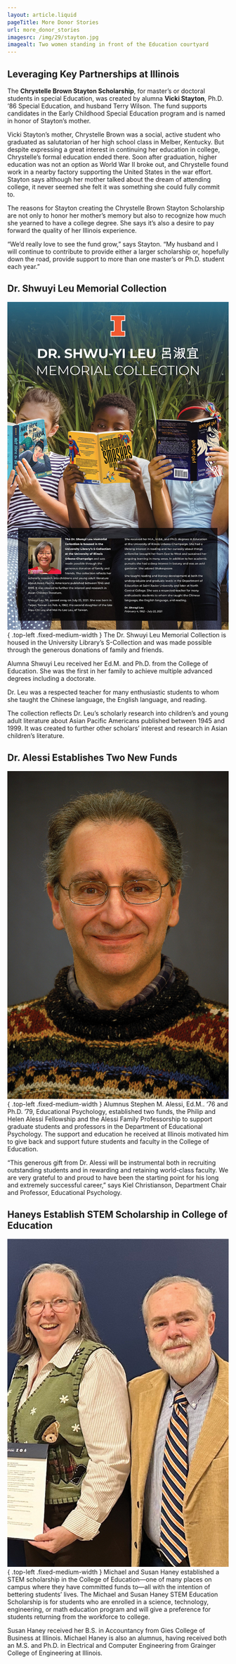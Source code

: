 ```yaml
---
layout: article.liquid
pageTitle: More Donor Stories
url: more_donor_stories
imagesrc: /img/29/stayton.jpg
imagealt: Two women standing in front of the Education courtyard
---
```

## Leveraging Key Partnerships at Illinois

The **Chrystelle Brown Stayton Scholarship**, for master’s or doctoral students in special Education, was created by alumna **Vicki Stayton**, Ph.D. ‘86 Special Education, and husband Terry Wilson. The fund supports candidates in the Early Childhood Special Education program and is named in honor of Stayton’s mother.

Vicki Stayton’s mother, Chrystelle Brown was a social, active student who graduated as salutatorian of her high school class in Melber, Kentucky. But despite expressing a great interest in continuing her education in college, Chrystelle’s formal education ended there. Soon after graduation, higher education was not an option as World War II broke out, and Chrystelle found work in a nearby factory supporting the United States in the war effort. Stayton says although her mother talked about the dream of attending college, it never seemed she felt it was something she could fully commit to.

The reasons for Stayton creating the Chrystelle Brown Stayton Scholarship are not only to honor her mother’s memory but also to recognize how much she yearned to have a college degree. She says it’s also a desire to pay forward the quality of her Illinois experience.

“We’d really love to see the fund grow,” says Stayton. “My husband and I will continue to contribute to provide either a larger scholarship or, hopefully down the road, provide support to more than one master’s or Ph.D. student each year.”

## Dr. Shwuyi Leu Memorial Collection

![Dr. Shwuyi Leu Memorial Collection](/img/29/shwuyi.jpg){ .top-left .fixed-medium-width } The Dr. Shwuyi Leu Memorial Collection is housed in the University Library’s S-Collection and was made possible through the generous donations of family and friends.

Alumna Shwuyi Leu received her Ed.M. and Ph.D. from the College of Education. She was the first in her family to achieve multiple advanced degrees including a doctorate.

Dr. Leu was a respected teacher for many enthusiastic students to whom she taught the Chinese language, the English language, and reading.

The collection reflects Dr. Leu’s scholarly research into children’s and young adult literature about Asian Pacific Americans published between 1945 and 1999. It was created to further other scholars’ interest and research in Asian children’s literature.

## Dr. Alessi Establishes Two New Funds

![Stephen M. Alessi](/img/29/alessi.jpg){ .top-left .fixed-medium-width } Alumnus Stephen M. Alessi, Ed.M.. ‘76 and Ph.D. ’79, Educational Psychology, established two funds, the Philip and Helen Alessi Fellowship and the Alessi Family Professorship to support graduate students and professors in the Department of Educational Psychology. The support and education he received at Illinois motivated him to give back and support future students and faculty in the College of Education.

“This generous gift from Dr. Alessi will be instrumental both in recruiting outstanding students and in rewarding and retaining world-class faculty. We are very grateful to and proud to have been the starting point for his long and extremely successful career,” says Kiel Christianson, Department Chair and Professor, Educational Psychology.

## Haneys Establish STEM Scholarship in College of Education

![Michael and Susan Haney](/img/29/haney.jpg){ .top-left .fixed-medium-width } Michael and Susan Haney established a STEM scholarship in the College of Education—one of many places on campus where they have committed funds to—all with the intention of bettering students’ lives. The Michael and Susan Haney STEM Education Scholarship is for students who are enrolled in a science, technology, engineering, or math education program and will give a preference for students returning from the workforce to college.

Susan Haney received her B.S. in Accountancy from Gies College of Business at Illinois. Michael Haney is also an alumnus, having received both an M.S. and Ph.D. in Electrical and Computer Engineering from Grainger College of Engineering at Illinois.